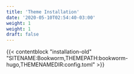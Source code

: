 ```yaml
---
title: 'Theme Installation'
date: '2020-05-10T02:54:40-03:00'
weight: 1
weight: 1
draft: false
---
```


{{< contentblock "installation-old" "SITENAME:Bookworm,THEMEPATH:bookworm-hugo,THEMENAMEDIR:config.toml" >}}
